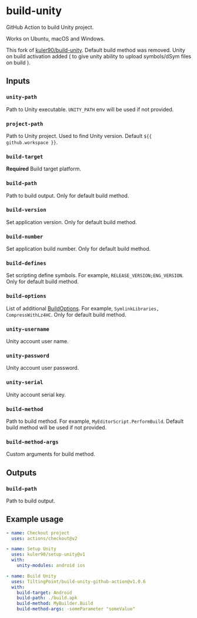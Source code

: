 # build-unity

GitHub Action to build Unity project.

Works on Ubuntu, macOS and Windows.

This fork of [kuler90/build-unity](https://github.com/kuler90/build-unity).
Default build method was removed. Unity on build activation added ( to give unity ability to upload symbols/dSym files on build ).

## Inputs

### `unity-path`

Path to Unity executable. `UNITY_PATH` env will be used if not provided.

### `project-path`

Path to Unity project. Used to find Unity version. Default `${{ github.workspace }}`.

### `build-target`

**Required** Build target platform.

### `build-path`

Path to build output. Only for default build method.

### `build-version`

Set application version. Only for default build method.

### `build-number`

Set application build number. Only for default build method.

### `build-defines`

Set scripting define symbols. For example, `RELEASE_VERSION;ENG_VERSION`. Only for default build method.

### `build-options`

List of additional [BuildOptions](https://docs.unity3d.com/ScriptReference/BuildOptions.html). For example, `SymlinkLibraries, CompressWithLz4HC`. Only for default build method.

### `unity-username`

Unity account user name.

### `unity-password`

Unity account user password.

### `unity-serial`

Unity account serial key.

### `build-method`

Path to build method. For example, `MyEditorScript.PerformBuild`. Default build method will be used if not provided.

### `build-method-args`

Custom arguments for build method.

## Outputs

### `build-path`

Path to build output.

## Example usage

```yaml
- name: Checkout project
  uses: actions/checkout@v2

- name: Setup Unity
  uses: kuler90/setup-unity@v1
  with:
    unity-modules: android ios

- name: Build Unity
  uses: TiltingPoint/build-unity-github-action@v1.0.6
  with:
    build-target: Android
    build-path: ./build.apk
    build-method: MyBuilder.Build
    build-method-args: -someParameter "someValue"
```
